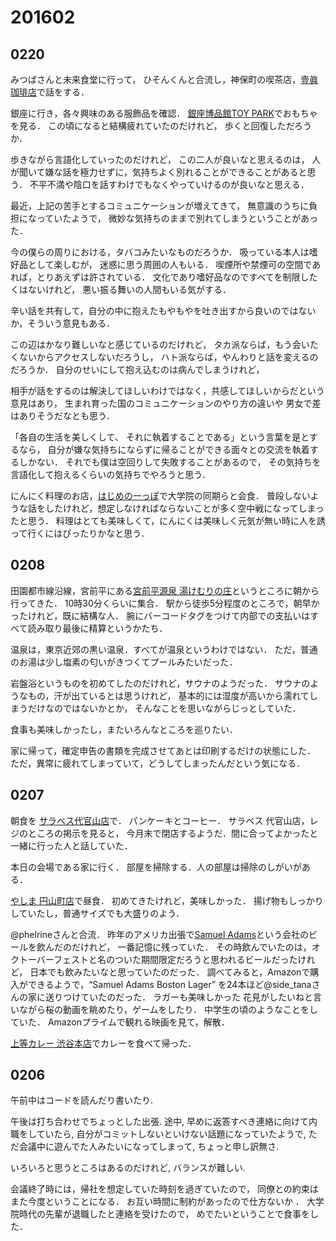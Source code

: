 # 201602
## 0220
みつばさんと未来食堂に行って，
ひそんくんと合流し，神保町の喫茶店，[壹眞珈琲店](http://tabelog.com/tokyo/A1310/A131003/13006533/)で話をする．

銀座に行き，各々興味のある服飾品を確認．
[銀座博品館TOY PARK](http://www.hakuhinkan.co.jp/)でおもちゃを見る．
この頃になると結構疲れていたのだけれど，
歩くと回復しただろうか．



歩きながら言語化していったのだけれど，
この二人が良いなと思えるのは，
人が聞いて嫌な話を極力せずに，気持ちよく別れることができることがあると思う．
不平不満や陰口を話すわけでもなくやっていけるのが良いなと思える．


最近，上記の苦手とするコミュニケーションが増えてきて，
無意識のうちに負担になっていたようで，
微妙な気持ちのままで別れてしまうということがあった．

今の僕らの周りにおける，タバコみたいなものだろうか．
吸っている本人は嗜好品として楽しむが，
迷惑に思う周囲の人もいる．
喫煙所や禁煙可の空間であれば，とりあえずは許されている．
文化であり嗜好品なのですべてを制限したくはないけれど，
悪い振る舞いの人間もいる気がする．

辛い話を共有して，自分の中に抱えたもやもやを吐き出すから良いのではないか，そういう意見もある．

この辺はかなり難しいなと感じているのだけれど，
タカ派ならば，もう会いたくないからアクセスしないだろうし，
ハト派ならば，やんわりと話を変えるのだろうか．
自分のせいにして抱え込むのは病んでしまうけれど，


相手が話をするのは解決してほしいわけではなく，共感してほしいからだという意見はあり，
生まれ育った国のコミュニケーションのやり方の違いや
男女で差はありそうだなとも思う．


「各自の生活を美しくして、 それに執着することである」という言葉を是とするなら，
自分が嫌な気持ちにならずに帰ることができる面々との交流を執着するしかない．
それでも僕は空回りして失敗することがあるので，
その気持ちを言語化して抱えるくらいの気持ちでやろうと思う．


にんにく料理のお店，[はじめの一っぽ](http://tabelog.com/tokyo/A1309/A130905/13000390/)で大学院の同期らと会食．
普段しないような話をしたけれど，想定しなければならないことが多く空中戦になってしまったと思う．
料理はとても美味しくて，にんにくは美味しく元気が無い時に人を誘って行くにはぴったりかなと思う．


## 0208
田園都市線沿線，宮前平にある[宮前平源泉 湯けむりの庄](http://yukemurinosato.com/miyamaedaira)というところに朝から行ってきた．
10時30分くらいに集合．
駅から徒歩5分程度のところで，朝早かったけれど，既に結構な人．
腕にバーコードタグをつけて内部での支払いはすべて読み取り最後に精算というかたち．

温泉は，東京近郊の黒い温泉．すべてが温泉というわけではない．
ただ，普通のお湯は少し塩素の匂いがきつくてプールみたいだった．

岩盤浴というものを初めてしたのだけれど，サウナのようだった．
サウナのようなもの，汗が出ているとは思うけれど，
基本的には湿度が高いから濡れてしまうだけなのではないかとか，
そんなことを思いながらじっとしていた．

食事も美味しかったし，またいろんなところを巡りたい．


家に帰って，確定申告の書類を完成させてあとは印刷するだけの状態にした．
ただ，異常に疲れてしまっていて，どうしてしまったんだという気になる．


## 0207
朝食を
[サラベス代官山店](http://tabelog.com/tokyo/A1303/A130303/13160789/)で．
パンケーキとコーヒー．
サラベス 代官山店，レジのところの掲示を見ると，
今月末で閉店するようだ．間に合ってよかったと一緒に行った人と話していた．

本日の会場である家に行く．
部屋を掃除する．人の部屋は掃除のしがいがある．


[やしま 円山町店](http://tabelog.com/tokyo/A1303/A130301/13159039/)で昼食．
初めてきたけれど，美味しかった．
揚げ物もしっかりしていたし，普通サイズでも大盛りのよう．

@phelrineさんと合流．
昨年のアメリカ出張で[Samuel Adams](https://en.wikipedia.org/wiki/Samuel_Adams_(Boston_Beer_Company))という会社のビールを飲んだのだけれど，
一番記憶に残っていた．
その時飲んでいたのは，オクトーバーフェストと名のついた期間限定だろうと思われるビールだったけれど，
日本でも飲みたいなと思っていたのだった．
調べてみると，Amazonで購入ができるようで，“Samuel Adams Boston Lager”
を24本ほど@side_tanaさんの家に送りつけていたのだった．
ラガーも美味しかった
花見がしたいねと言いながら桜の動画を眺めたり，ゲームをしたり．
中学生の頃のようなことをしていた．
Amazonプライムで観れる映画を見て，解散．


[上等カレー 渋谷本店](http://tabelog.com/tokyo/A1303/A130301/13160341/)でカレーを食べて帰った．


## 0206
午前中はコードを読んだり書いたり.

午後は打ち合わせでちょっとした出張.
途中, 早めに返答すべき連絡に向けて内職をしていたら,
自分がコミットしないといけない話題になっていたようで,
ただ会議中に遊んでた人みたいになってしまって, ちょっと申し訳無さ.

いろいろと思うところはあるのだけれど, バランスが難しい.

会議終了時には，帰社を想定していた時刻を過ぎていたので，
同僚との約束はまた今度ということになる．
お互い時間に制約があったので仕方ないか
．
大学院時代の先輩が退職したと連絡を受けたので，
めでたいということで食事をした．
